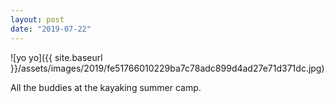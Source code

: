 ```yaml
---
layout: post
date: "2019-07-22"
---
```


![yo yo]({{ site.baseurl }}/assets/images/2019/fe51766010229ba7c78adc899d4ad27e71d371dc.jpg)

All the buddies at the kayaking summer camp.
